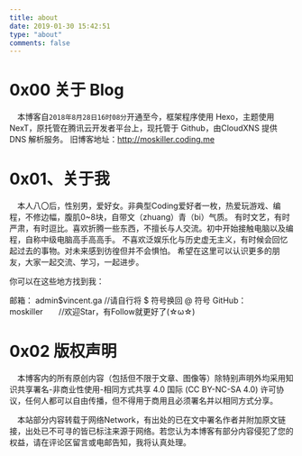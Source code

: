```yaml
---
title: about
date: 2019-01-30 15:42:51
type: "about"
comments: false
---
```


# 0x00 关于 Blog
&ensp;&ensp;本博客自`2018年8月28日16时08分`开通至今<span id="days"></span>，框架程序使用 Hexo，主题使用 NexT，原托管在腾讯云开发者平台上，现托管于 Github，由CloudXNS 提供 DNS 解析服务。
旧博客地址：<http://moskiller.coding.me>

# 0x01、关于我

&ensp;&ensp;本人八〇后，性别男，爱好女。非典型Coding爱好者一枚，热爱玩游戏、编程，不修边幅，腹肌0~8块，自带文（zhuang）青（bi）气质。
有时文艺，有时严肃，有时逗比。喜欢折腾一些东西，不擅长与人交流。初中开始接触电脑以及编程，自称中级电脑高手高高手。
不喜欢泛娱乐化与历史虚无主义，有时候会回忆起过去的事物。对未来感到彷徨但并不会惧怕。
希望在这里可以认识更多的朋友，大家一起交流、学习，一起进步。  
  

你可以在这些地方找到我：  

邮箱： <span class="heimu" title="你知道的太多了，哼哼哼"> admin$vincent.ga  //请自行将 $ 符号换回 @ 符号 </span>
GitHub： <span class="heimu" title="你知道的太多了，哼哼哼"> moskiller　　//欢迎Star，有Follow就更好了(☆ω☆) </span>  
  

 


# 0x02 版权声明

&emsp;本博客内的所有原创内容（包括但不限于文章、图像等）除特别声明外均采用知识共享署名-非商业性使用-相同方式共享 4.0 国际 (CC BY-NC-SA 4.0) 许可协议，任何人都可以自由传播，但不得用于商用且必须署名并以相同方式分享。

&emsp;本站部分内容转载于网络Network，有出处的已在文中署名作者并附加原文链接，出处已不可寻的皆已标注来源于网络。若您认为本博客有部分内容侵犯了您的权益，请在评论区留言或电邮告知，我将认真处理。
  
<script>
function show_date_time(){
window.setTimeout("show_date_time()", 1000);
BirthDay=new Date("08/28/2018 16:08:00");
today=new Date();
timeold=(today.getTime()-BirthDay.getTime());
sectimeold=timeold/1000
secondsold=Math.floor(sectimeold);
msPerDay=24*60*60*1000
e_daysold=timeold/msPerDay
daysold=Math.floor(e_daysold);
e_hrsold=(e_daysold-daysold)*24;
hrsold=setzero(Math.floor(e_hrsold));
e_minsold=(e_hrsold-hrsold)*60;
minsold=setzero(Math.floor((e_hrsold-hrsold)*60));
seconds=setzero(Math.floor((e_minsold-minsold)*60));
document.getElementById('days').innerHTML="已运行了 "+daysold+" 天 "+hrsold+" 小时 "+minsold+" 分 "+seconds+" 秒";
}
function setzero(i){
if (i<10)
{i="0" + i};
return i;
}
show_date_time();
</script>